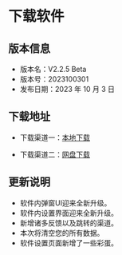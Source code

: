 # 下载软件

## 版本信息

- 版本名：V2.2.5 Beta
- 版本号：2023100301
- 发布日期：2023 年 10 月 3 日

## 下载地址

- 下载渠道一：<a href="https://cloudlisten.yunair.cn/apks/app-release.apk" download>本地下载</a>

- 下载渠道二：<a href="https://www.123pan.com/s/PXIcVv-wGvVH.html" target="_blank">网盘下载</a>

## 更新说明

- 软件内弹窗UI迎来全新升级。
- 软件内设置界面迎来全新升级。
- 新增诸多反馈以及跳转的渠道。
- 本次将清空您的所有数据。
- 软件设置页面新增了一些彩蛋。